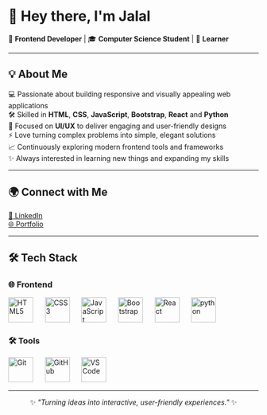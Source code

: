 # 👋 Hey there, I'm Jalal  

🚀 **Frontend Developer** | 🎓 **Computer Science Student** | 🌱 **Learner**  

---

## 💡 About Me  
💻 Passionate about building responsive and visually appealing web applications  
🛠 Skilled in **HTML**, **CSS**, **JavaScript**, **Bootstrap**, **React** and **Python**  
🎨 Focused on **UI/UX** to deliver engaging and user-friendly designs  
⚡ Love turning complex problems into simple, elegant solutions  
📈 Continuously exploring modern frontend tools and frameworks  
✨ Always interested in learning new things and expanding my skills  

---

## 🌍 Connect with Me  
[💼 LinkedIn](https://www.linkedin.com/in/jalalmr)  
[🌐 Portfolio](https://jlmr-portfolio.netlify.app/) 


---

## 🛠 Tech Stack  

### 🌐 Frontend  
<p>
  <img src="https://cdn.jsdelivr.net/gh/devicons/devicon/icons/html5/html5-original.svg" alt="HTML5" width="50" height="50"/> &nbsp;&nbsp;&nbsp;&nbsp;
  <img src="https://cdn.jsdelivr.net/gh/devicons/devicon/icons/css3/css3-original.svg" alt="CSS3" width="50" height="50"/> &nbsp;&nbsp;&nbsp;&nbsp;
  <img src="https://cdn.jsdelivr.net/gh/devicons/devicon/icons/javascript/javascript-original.svg" alt="JavaScript" width="50" height="50"/> &nbsp;&nbsp;&nbsp;&nbsp;
  <img src="https://cdn.jsdelivr.net/gh/devicons/devicon/icons/bootstrap/bootstrap-original.svg" alt="Bootstrap" width="50" height="50"/> &nbsp;&nbsp;&nbsp;&nbsp;
  <img src="https://cdn.jsdelivr.net/gh/devicons/devicon/icons/react/react-original.svg" alt="React" width="50" height="50"/> &nbsp;&nbsp;&nbsp;&nbsp;
  <img src="https://cdn.jsdelivr.net/gh/devicons/devicon/icons/python/python-original.svg" alt="python" width="50" height="50"/>
</p>

### 🛠 Tools  
<p>
  <img src="https://cdn.jsdelivr.net/gh/devicons/devicon/icons/git/git-original.svg" alt="Git" width="50" height="50"/> &nbsp;&nbsp;&nbsp;&nbsp;
  <img src="https://cdn.jsdelivr.net/gh/devicons/devicon/icons/github/github-original.svg" alt="GitHub" width="50" height="50"/> &nbsp;&nbsp;&nbsp;&nbsp;
  <img src="https://cdn.jsdelivr.net/gh/devicons/devicon/icons/vscode/vscode-original.svg" alt="VS Code" width="50" height="50"/>
</p>

---

<p align="center">
  ✨ <i>"Turning ideas into interactive, user-friendly experiences."</i> ✨
</p>
